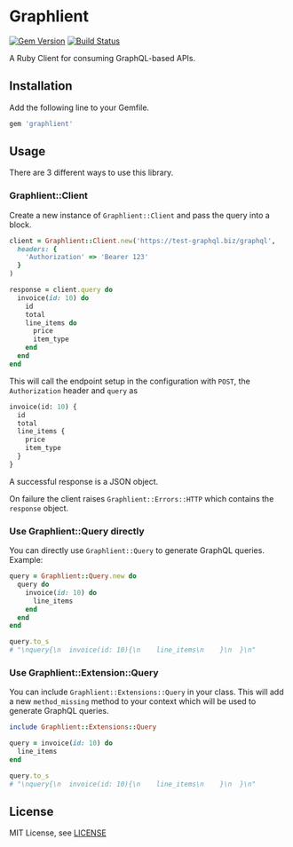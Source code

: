 # Graphlient

[![Gem Version](https://badge.fury.io/rb/graphlient.svg)](https://badge.fury.io/rb/graphlient)
[![Build Status](https://travis-ci.org/ashkan18/graphlient.svg?branch=master)](https://travis-ci.org/ashkan18/graphlient)

A Ruby Client for consuming GraphQL-based APIs.

## Installation

Add the following line to your Gemfile.

```ruby
gem 'graphlient'
```

## Usage

There are 3 different ways to use this library.

### Graphlient::Client

Create a new instance of `Graphlient::Client` and pass the query into a block.

```ruby
client = Graphlient::Client.new('https://test-graphql.biz/graphql',
  headers: {
    'Authorization' => 'Bearer 123'
  }
)

response = client.query do
  invoice(id: 10) do
    id
    total
    line_items do
      price
      item_type
    end
  end
end
```

This will call the endpoint setup in the configuration with `POST`, the `Authorization` header and `query` as

```graphql
invoice(id: 10) {
  id
  total
  line_items {
    price
    item_type
  }
}
```

A successful response is a JSON object.

On failure the client raises `Graphlient::Errors::HTTP` which contains the `response` object.

### Use Graphlient::Query directly

You can directly use `Graphlient::Query` to generate GraphQL queries. Example:

```ruby
query = Graphlient::Query.new do
  query do
    invoice(id: 10) do
      line_items
    end
  end
end

query.to_s
# "\nquery{\n  invoice(id: 10){\n    line_items\n    }\n  }\n"
```

### Use Graphlient::Extension::Query

You can include `Graphlient::Extensions::Query` in your class. This will add a new `method_missing` method to your context which will be used to generate GraphQL queries.

```ruby
include Graphlient::Extensions::Query

query = invoice(id: 10) do
  line_items
end

query.to_s
# "\nquery{\n  invoice(id: 10){\n    line_items\n    }\n  }\n"
```

## License

MIT License, see [LICENSE](LICENSE)
